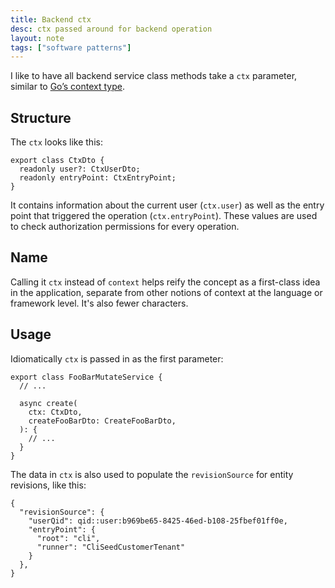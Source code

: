```yaml
---
title: Backend ctx
desc: ctx passed around for backend operation
layout: note
tags: ["software patterns"]
---
```


I like to have all backend service class methods take a `ctx` parameter, similar to [Go’s context type](https://pkg.go.dev/context).

## Structure

The `ctx` looks like this:

```
export class CtxDto {
  readonly user?: CtxUserDto;
  readonly entryPoint: CtxEntryPoint;
}
```

It contains information about the current user (`ctx.user`) as well as the entry point that triggered the operation (`ctx.entryPoint`). These values are used to check authorization permissions for every operation.

## Name

Calling it `ctx` instead of `context` helps reify the concept as a first-class idea in the application, separate from other notions of context at the language or framework level. It's also fewer characters.

## Usage

Idiomatically `ctx` is passed in as the first parameter:

```
export class FooBarMutateService {
  // ...

  async create(
    ctx: CtxDto,
    createFooBarDto: CreateFooBarDto,
  ): {
    // ...
  }
}
```

The data in `ctx` is also used to populate the `revisionSource` for entity revisions, like this:

```
{
  "revisionSource": {
    "userQid": qid::user:b969be65-8425-46ed-b108-25fbef01ff0e,
    "entryPoint": {
      "root": "cli",
      "runner": "CliSeedCustomerTenant"
    }
  },
}
```
